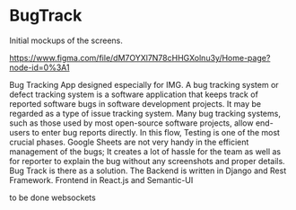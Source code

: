 # BugTrack

Initial mockups of the screens.

https://www.figma.com/file/dM7OYXl7N78cHHGXolnu3y/Home-page?node-id=0%3A1

Bug Tracking App designed especially for IMG. A bug tracking system or defect tracking system is a software application that keeps track of reported software bugs in software development projects. It may be regarded as a type of issue tracking system. Many bug tracking systems, such as those used by most open-source software projects, allow end-users to enter bug reports directly.  In this flow, Testing is one of the most crucial phases. Google Sheets are not very handy in the efficient management of
the bugs; It creates a lot of hassle for the team as well as for reporter to explain the bug without any screenshots and proper details. Bug Track is there as a solution. The Backend is written in Django and Rest Framework. Frontend in React.js and Semantic-UI

to be done websockets



